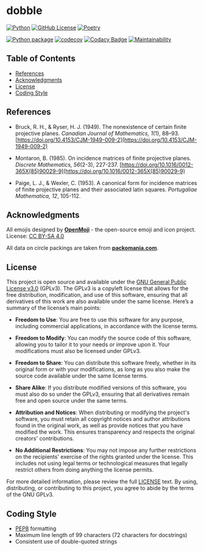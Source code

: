 # dobble

[![Python](https://img.shields.io/badge/Python-3.11_|_3.12-3776AB.svg?style=flat&logo=python&logoColor=white)](https://www.python.org)
[![GitHub License](https://img.shields.io/github/license/mrvnthss/dobble?color=ad2317)](https://www.gnu.org/licenses/gpl-3.0.html.en)
[![Poetry](https://img.shields.io/endpoint?url=https://python-poetry.org/badge/v0.json)](https://python-poetry.org/)

[![Python package](https://github.com/mrvnthss/dobble/actions/workflows/python-package.yml/badge.svg)](https://github.com/mrvnthss/dobble/actions/workflows/python-package.yml)
[![codecov](https://codecov.io/gh/mrvnthss/dobble/graph/badge.svg?token=3H2JGP6L38)](https://codecov.io/gh/mrvnthss/dobble)
[![Codacy Badge](https://app.codacy.com/project/badge/Grade/794b38d9b11c4a9c944c4c508607d17c)](https://app.codacy.com/gh/mrvnthss/dobble/dashboard?utm_source=gh&utm_medium=referral&utm_content=&utm_campaign=Badge_grade)
[![Maintainability](https://api.codeclimate.com/v1/badges/0ffef4262adacd13c884/maintainability)](https://codeclimate.com/github/mrvnthss/dobble/maintainability)

## Table of Contents

- [References](#references)
- [Acknowledgments](#acknowledgments)
- [License](#license)
- [Coding Style](#coding-style)

## References

- Bruck, R. H., & Ryser, H. J. (1949). The nonexistence of certain finite projective planes. *Canadian Journal of Mathematics, 1*(1), 88–93. [https://doi.org/10.4153/CJM-1949-009-2](https://doi.org/10.4153/CJM-1949-009-2)

- Montaron, B. (1985). On incidence matrices of finite projective planes. *Discrete Mathematics, 56*(2-3), 227-237. [https://doi.org/10.1016/0012-365X(85)90029-9](https://doi.org/10.1016/0012-365X(85)90029-9)

- Paige, L. J., & Wexler, C. (1953). A canonical form for incidence matrices of finite projective planes and their associated latin squares. *Portugaliae Mathematica, 12*, 105-112.

## Acknowledgments

All emojis designed by [**OpenMoji**](https://openmoji.org/) - the open-source emoji and icon project. License: [CC BY-SA 4.0](https://creativecommons.org/licenses/by-sa/4.0)

All data on circle packings are taken from [**packomania.com**](http://www.packomania.com).

## License

This project is open source and available under the [GNU General Public License v3.0](https://www.gnu.org/licenses/gpl-3.0.en.html) (GPLv3). The GPLv3 is a copyleft license that allows for the free distribution, modification, and use of this software, ensuring that all derivatives of this work are also available under the same license. Here’s a summary of the license’s main points:

- **Freedom to Use**: You are free to use this software for any purpose, including commercial applications, in accordance with the license terms.

- **Freedom to Modify**: You can modify the source code of this software, allowing you to tailor it to your needs or improve upon it. Your modifications must also be licensed under GPLv3.

- **Freedom to Share**: You can distribute this software freely, whether in its original form or with your modifications, as long as you also make the source code available under the same license terms.

- **Share Alike**: If you distribute modified versions of this software, you must also do so under the GPLv3, ensuring that all derivatives remain free and open source under the same terms.

- **Attribution and Notices**: When distributing or modifying the project's software, you must retain all copyright notices and author attributions found in the original work, as well as provide notices that you have modified the work. This ensures transparency and respects the original creators' contributions.

- **No Additional Restrictions**: You may not impose any further restrictions on the recipients' exercise of the rights granted under the license. This includes not using legal terms or technological measures that legally restrict others from doing anything the license permits.

For more detailed information, please review the full [LICENSE](LICENSE) text. By using, distributing, or contributing to this project, you agree to abide by the terms of the GNU GPLv3.

## Coding Style

- [PEP8](https://peps.python.org/pep-0008/) formatting
- Maximum line length of 99 characters (72 characters for docstrings)
- Consistent use of double-quoted strings
